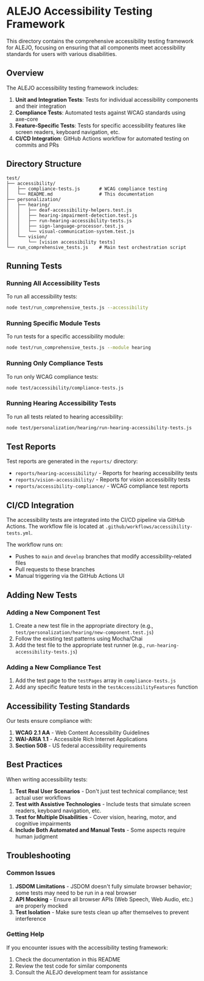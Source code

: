# ALEJO Accessibility Testing Framework

This directory contains the comprehensive accessibility testing framework for ALEJO, focusing on ensuring that all components meet accessibility standards for users with various disabilities.

## Overview

The ALEJO accessibility testing framework includes:

1. **Unit and Integration Tests**: Tests for individual accessibility components and their integration
2. **Compliance Tests**: Automated tests against WCAG standards using axe-core
3. **Feature-Specific Tests**: Tests for specific accessibility features like screen readers, keyboard navigation, etc.
4. **CI/CD Integration**: GitHub Actions workflow for automated testing on commits and PRs

## Directory Structure

```
test/
├── accessibility/
│   ├── compliance-tests.js       # WCAG compliance testing
│   └── README.md                 # This documentation
├── personalization/
│   ├── hearing/
│   │   ├── deaf-accessibility-helpers.test.js
│   │   ├── hearing-impairment-detection.test.js
│   │   ├── run-hearing-accessibility-tests.js
│   │   ├── sign-language-processor.test.js
│   │   └── visual-communication-system.test.js
│   └── vision/
│       └── [vision accessibility tests]
└── run_comprehensive_tests.js    # Main test orchestration script
```

## Running Tests

### Running All Accessibility Tests

To run all accessibility tests:

```bash
node test/run_comprehensive_tests.js --accessibility
```

### Running Specific Module Tests

To run tests for a specific accessibility module:

```bash
node test/run_comprehensive_tests.js --module hearing
```

### Running Only Compliance Tests

To run only WCAG compliance tests:

```bash
node test/accessibility/compliance-tests.js
```

### Running Hearing Accessibility Tests

To run all tests related to hearing accessibility:

```bash
node test/personalization/hearing/run-hearing-accessibility-tests.js
```

## Test Reports

Test reports are generated in the `reports/` directory:

- `reports/hearing-accessibility/` - Reports for hearing accessibility tests
- `reports/vision-accessibility/` - Reports for vision accessibility tests
- `reports/accessibility-compliance/` - WCAG compliance test reports

## CI/CD Integration

The accessibility tests are integrated into the CI/CD pipeline via GitHub Actions. The workflow file is located at `.github/workflows/accessibility-tests.yml`.

The workflow runs on:
- Pushes to `main` and `develop` branches that modify accessibility-related files
- Pull requests to these branches
- Manual triggering via the GitHub Actions UI

## Adding New Tests

### Adding a New Component Test

1. Create a new test file in the appropriate directory (e.g., `test/personalization/hearing/new-component.test.js`)
2. Follow the existing test patterns using Mocha/Chai
3. Add the test file to the appropriate test runner (e.g., `run-hearing-accessibility-tests.js`)

### Adding a New Compliance Test

1. Add the test page to the `testPages` array in `compliance-tests.js`
2. Add any specific feature tests in the `testAccessibilityFeatures` function

## Accessibility Testing Standards

Our tests ensure compliance with:

1. **WCAG 2.1 AA** - Web Content Accessibility Guidelines
2. **WAI-ARIA 1.1** - Accessible Rich Internet Applications
3. **Section 508** - US federal accessibility requirements

## Best Practices

When writing accessibility tests:

1. **Test Real User Scenarios** - Don't just test technical compliance; test actual user workflows
2. **Test with Assistive Technologies** - Include tests that simulate screen readers, keyboard navigation, etc.
3. **Test for Multiple Disabilities** - Cover vision, hearing, motor, and cognitive impairments
4. **Include Both Automated and Manual Tests** - Some aspects require human judgment

## Troubleshooting

### Common Issues

1. **JSDOM Limitations** - JSDOM doesn't fully simulate browser behavior; some tests may need to be run in a real browser
2. **API Mocking** - Ensure all browser APIs (Web Speech, Web Audio, etc.) are properly mocked
3. **Test Isolation** - Make sure tests clean up after themselves to prevent interference

### Getting Help

If you encounter issues with the accessibility testing framework:

1. Check the documentation in this README
2. Review the test code for similar components
3. Consult the ALEJO development team for assistance
